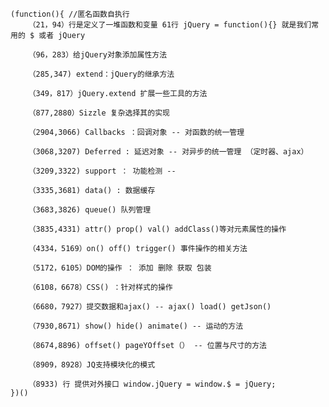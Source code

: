 
	(function(){ //匿名函数自执行
		（21，94）行是定义了一堆函数和变量 61行 jQuery = function(){} 就是我们常用的 $ 或者 jQuery
				    
		（96，283）给jQuery对象添加属性方法
				
		（285,347) extend：jQuery的继承方法 
				
		（349，817）jQuery.extend 扩展一些工具的方法
				
		（877,2880）Sizzle 复杂选择其的实现
				
		（2904,3066) Callbacks ：回调对象 -- 对函数的统一管理
				
		（3068,3207) Deferred : 延迟对象 -- 对异步的统一管理 （定时器、ajax）
				
		（3209,3322) support ： 功能检测 -- 
				
		（3335,3681) data() : 数据缓存
				
		（3683,3826) queue() 队列管理 
				
		（3835,4331) attr() prop() val() addClass()等对元素属性的操作
				
		（4334，5169）on() off() trigger() 事件操作的相关方法
				
		（5172，6105）DOM的操作 ： 添加 删除 获取 包装
				
		（6108，6678）CSS() ：针对样式的操作
				
		（6680，7927）提交数据和ajax() -- ajax() load() getJson()
				
		（7930,8671) show() hide() animate() -- 运动的方法
				
		（8674,8896) offset() pageYOffset（） -- 位置与尺寸的方法
				
		（8909，8928）JQ支持模块化的模式
				
		（8933) 行 提供对外接口 window.jQuery = window.$ = jQuery;
	})() 